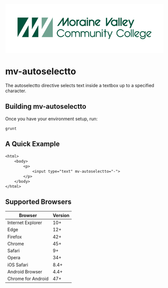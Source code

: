 ![logo](docs/img/logo.png)

# mv-autoselectto

The autoselectto directive selects text inside a textbox up to a specified character.

## Building mv-autoselectto

Once you have your environment setup, run:

    grunt

## A Quick Example

	<html>
		<body>
			<p>
				<input type="text" mv-autoselectto="-">
			</p>
		</body>
	</html>

## Supported Browsers

| Browser            | Version |
| ------------------ | ------- |
| Internet Explorer  | 10+     |
| Edge               | 12+     |
| Firefox            | 42+     |
| Chrome             | 45+     |
| Safari             | 9+      |
| Opera              | 34+     |
| iOS Safari         | 8.4+    |
| Android Browser    | 4.4+    |
| Chrome for Android | 47+     |


